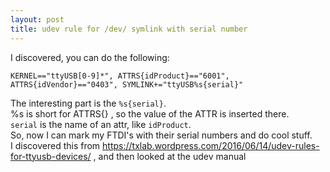 ```yaml
---
layout: post
title: udev rule for /dev/ symlink with serial number
---
```

I discovered, you can do the following:  
```
KERNEL=="ttyUSB[0-9]*", ATTRS{idProduct}=="6001", ATTRS{idVendor}=="0403", SYMLINK+="ttyUSB%s{serial}"
```
The interesting part is the `%s{serial}`.  
%s is short for ATTRS{} , so the value of the ATTR is inserted there.  
`serial` is the name of an attr, like `idProduct`.  
So, now I can mark my FTDI's with their serial numbers and do cool stuff.  
I discovered this from https://txlab.wordpress.com/2016/06/14/udev-rules-for-ttyusb-devices/ , and then looked at the udev manual
